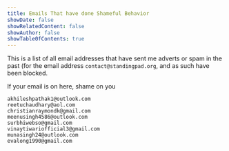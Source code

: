```yaml
---
title: Emails That have done Shameful Behavior
showDate: false
showRelatedContent: false
showAuthor: false
showTable0fContents: true
---
```


This is a list of all email addresses that have sent me adverts or spam in the past (for the email address `contact@standingpad.org`, and as such have been blocked.

If your email is on here, shame on you

```
akhileshpathak1@outlook.com
reetuchaudhary@aol.com
christianraymondk@gmail.com
meenusingh4586@outlook.com
surbhiwebso@gmail.com
vinaytiwariofficial3@gmail.com
munasingh24@outlook.com
evalong1990@gmail.com
```
